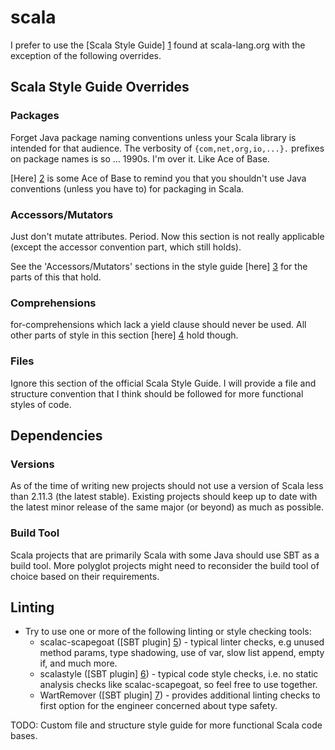 # scala

I prefer to use the [Scala Style Guide] [1] found at scala-lang.org with the
exception of the following overrides.

## Scala Style Guide Overrides

### Packages

Forget Java package naming conventions unless your Scala library is intended
for that audience. The verbosity of `{com,net,org,io,...}.` prefixes on
package names is so ... 1990s. I'm over it. Like Ace of Base.

[Here] [2] is some Ace of Base to remind you that you shouldn't use Java
conventions (unless you have to) for packaging in Scala.

### Accessors/Mutators

Just don't mutate attributes. Period. Now this section is not really
applicable (except the accessor convention part, which still holds).

See the 'Accessors/Mutators' sections in the style guide [here] [3] for
the parts of this that hold.

### Comprehensions

for-comprehensions which lack a yield clause should never be used. All other
parts of style in this section [here] [4] hold though.

### Files

Ignore this section of the official Scala Style Guide. I will provide a
file and structure convention that I think should be followed for more
functional styles of code.

## Dependencies

### Versions

As of the time of writing new projects should not use a version of Scala less
than 2.11.3 (the latest stable). Existing projects should keep up to date with
the latest minor release of the same major (or beyond) as much as possible.

### Build Tool

Scala projects that are primarily Scala with some Java should use SBT as a
build tool. More polyglot projects might need to reconsider the build tool
of choice based on their requirements.

## Linting

* Try to use one or more of the following linting or style checking tools:
  * scalac-scapegoat ([SBT plugin] [5]) - typical linter checks, e.g unused
    method params, type shadowing, use of var, slow list append, empty if, and
    much more.
  * scalastyle ([SBT plugin] [6]) - typical code style checks, i.e. no static
    analysis checks like scalac-scapegoat, so feel free to use together.
  * WartRemover ([SBT plugin] [7]) - provides additional linting checks to first
    option for the engineer concerned about type safety.

TODO: Custom file and structure style guide for more functional Scala code
bases.

[1]: http://docs.scala-lang.org/style/ "Scala Style Guide"
[2]: https://www.youtube.com/watch?v=DNPjeIamsck "OMG Stop Already"
[3]: http://docs.scala-lang.org/style/naming-conventions.html#accessorsmutators "Accessors/Mutators"
[4]: http://docs.scala-lang.org/style/control-structures.html#comprehensions "Comprehensions"
[5]: https://github.com/sksamuel/scalac-scapegoat-plugin "scalac-scapegoat-plugin for SBT"
[6]: https://github.com/scalastyle/scalastyle-sbt-plugin "scalastyle-sbt-plugin"
[7]: https://github.com/typelevel/wartremover "WartRemover SBT plugin"
